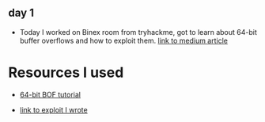 ## day 1

- Today I worked on Binex room from tryhackme, got to learn about 64-bit buffer overflows and how to exploit them. [link to medium article](https://trevorsaudi.medium.com/binex-tryhackme-c07c3423186e)

# Resources I used

- [64-bit BOF tutorial](https://medium.com/@buff3r/basic-buffer-overflow-on-64-bit-architecture-3fb74bab3558)

- [link to exploit I wrote](../exploits/Binex_64bit.py)
